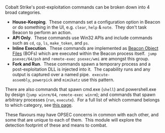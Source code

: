 Cobalt Strike's post-exploitation commands can be broken down into 4 broad categories.

-   **House-Keeping**.  These commands set a configuration option in Beacon or do something in the UI, e.g. `clear`, `help` & `note`.  They don't task Beacon to perform an action.
-   **API Only**.  These commands use Win32 APIs and include commands such as `cd`, `cp`, `ls`, `make_token`, and `ps`.
-   **Inline Execution**.  These commands are implemented as [Beacon Object Files](https://hstechdocs.helpsystems.com/manuals/cobaltstrike/current/userguide/content/topics/beacon-object-files_main.htm) (BOFs) which are executed within the Beacon process itself.  `jump psexec/64/psh` and `remote-exec psexec/wmi` are amongst this group.
-   **Fork and Run**.  These commands spawn a temporary process and a post-exploitation DLL is injected into it.  The capability runs and any output is captured over a named pipe.  `execute-assembly`, `powerpick` and `mimikatz` use this pattern.

There are also commands that spawn cmd.exe (`shell`) and powershell.exe by design (`jump winrm/64`, `remote-exec winrm`); and commands that spawn arbitrary processes (`run`, `execute`).  For a full list of which command belongs to which category, see [this page](https://hstechdocs.helpsystems.com/manuals/cobaltstrike/current/userguide/content/topics/appendix-a_beacon-opsec-considerations.htm).

These flavours may have OPSEC concerns in common with each other, and some that are unique to each of them.  This module will explore the detection footprint of these and means to combat.

